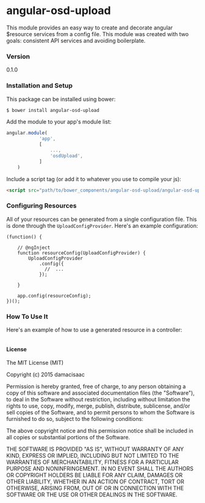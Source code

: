 # angular-osd-upload

This module provides an easy way to create and decorate angular $resource services from a config file. This module was created with two goals: consistent API services and avoiding boilerplate.

### Version
0.1.0

### Installation and Setup

This package can be installed using bower:
```sh
$ bower install angular-osd-upload
```

Add the module to your app's module list:

```js
angular.module(
            'app',
            [
                ...,
                'osdUpload',
            ]
    )
```

Include a script tag (or add it to whatever you use to compile your js):
```html
<script src="path/to/bower_components/angular-osd-upload/angular-osd-upload.min.js"></script>
```

### Configuring Resources

All of your resources can be generated from a single configuration file. This is done through the `UploadConfigProvider`. Here's an example configuration:

```
(function() {

    // @ngInject
    function resourceConfig(UploadConfigProvider) {
        UploadConfigProvider
            .config({
              //  ...
            });

    }

    app.config(resourceConfig);
})();
```

### How To Use It

Here's an example of how to use a generated resource in a controller:

```

```


#### License

The MIT License (MIT)

Copyright (c) 2015 damacisaac

Permission is hereby granted, free of charge, to any person obtaining a copy
of this software and associated documentation files (the "Software"), to deal
in the Software without restriction, including without limitation the rights
to use, copy, modify, merge, publish, distribute, sublicense, and/or sell
copies of the Software, and to permit persons to whom the Software is
furnished to do so, subject to the following conditions:

The above copyright notice and this permission notice shall be included in all
copies or substantial portions of the Software.

THE SOFTWARE IS PROVIDED "AS IS", WITHOUT WARRANTY OF ANY KIND, EXPRESS OR
IMPLIED, INCLUDING BUT NOT LIMITED TO THE WARRANTIES OF MERCHANTABILITY,
FITNESS FOR A PARTICULAR PURPOSE AND NONINFRINGEMENT. IN NO EVENT SHALL THE
AUTHORS OR COPYRIGHT HOLDERS BE LIABLE FOR ANY CLAIM, DAMAGES OR OTHER
LIABILITY, WHETHER IN AN ACTION OF CONTRACT, TORT OR OTHERWISE, ARISING FROM,
OUT OF OR IN CONNECTION WITH THE SOFTWARE OR THE USE OR OTHER DEALINGS IN THE
SOFTWARE.


